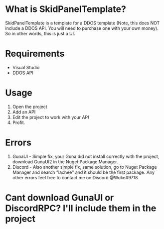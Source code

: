 # What is SkidPanelTemplate?
SkidPanelTemplate is a template for a DDOS template (Note, this does NOT include a DDOS API. You will need to purchase one with your own money). So in other words, this is just a UI.
# Requirements
* Visual Studio
* DDOS API
# Usage
1. Open the project
2. Add an API 
3. Edit the project to work with your API
4. Profit.
# Errors
1. GunaUI - Simple fix, your Guna did not install correctly with the project, download GunaUI2 in the Nuget Package Manager.
2. Discord -  Also another simple fix, same solution, go to Nuget Package Manager and search "lachee" and it should be the first package.
Any other errors feel free to contact me on Discord @Woke#9718
# Cant download GunaUI or DiscordRPC? I'll include them in the project 

